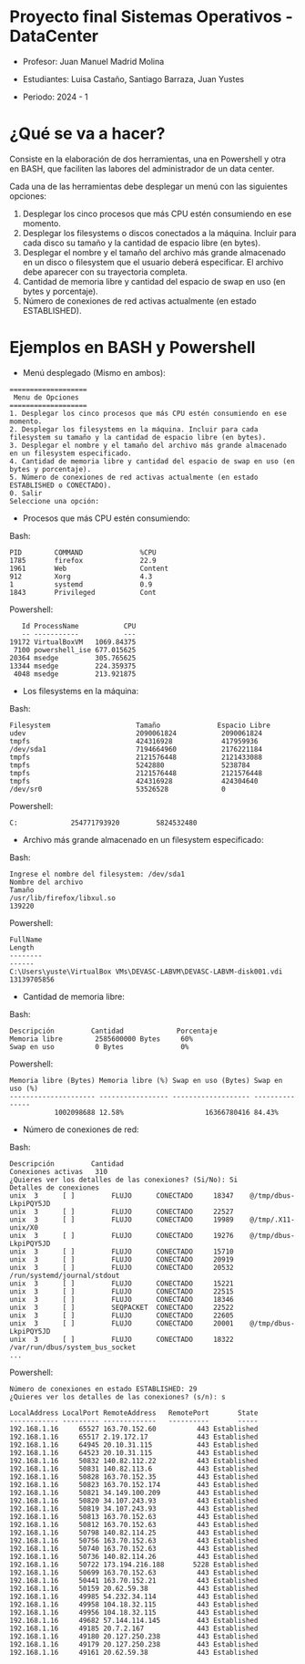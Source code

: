 # Proyecto final Sistemas Operativos - DataCenter
- Profesor: Juan Manuel Madrid Molina

- Estudiantes: Luisa Castaño, Santiago Barraza, Juan Yustes

- Periodo: 2024 - 1

# ¿Qué se va a hacer?

Consiste en la elaboración de dos herramientas, una en Powershell y otra en BASH, que 
faciliten las labores del administrador de un data center. 
 
Cada una de las herramientas debe desplegar un menú con las siguientes opciones: 
 
1.  Desplegar los cinco procesos que más CPU estén consumiendo en ese momento. 
2.  Desplegar  los  filesystems  o  discos  conectados  a  la  máquina.  Incluir  para  cada  disco  su 
tamaño y la cantidad de espacio libre (en bytes). 
3.  Desplegar  el  nombre  y  el  tamaño  del  archivo  más  grande  almacenado  en  un  disco  o 
filesystem que el usuario deberá especificar. El archivo debe aparecer con su trayectoria 
completa. 
4.  Cantidad de memoria libre y cantidad del espacio de swap en uso (en bytes y porcentaje). 
5.  Número de conexiones de red activas actualmente (en estado ESTABLISHED).

# Ejemplos en BASH y Powershell

- Menú desplegado (Mismo en ambos):
```
===================
 Menu de Opciones 
===================
1. Desplegar los cinco procesos que más CPU estén consumiendo en ese momento.
2. Desplegar los filesystems en la máquina. Incluir para cada filesystem su tamaño y la cantidad de espacio libre (en bytes).
3. Desplegar el nombre y el tamaño del archivo más grande almacenado en un filesystem especificado.
4. Cantidad de memoria libre y cantidad del espacio de swap en uso (en bytes y porcentaje).
5. Número de conexiones de red activas actualmente (en estado ESTABLISHED o CONECTADO).
0. Salir
Seleccione una opción:
```

- Procesos que más CPU estén consumiendo:

Bash:
```
PID        COMMAND              %CPU      
1785       firefox              22.9      
1961       Web                  Content   
912        Xorg                 4.3       
1          systemd              0.9       
1843       Privileged           Cont      
```
Powershell:
```
   Id ProcessName           CPU
   -- -----------           ---
19172 VirtualBoxVM   1069.84375
 7100 powershell_ise 677.015625
20364 msedge         305.765625
13344 msedge         224.359375
 4048 msedge         213.921875
```

- Los filesystems en la máquina:

Bash:
```
Filesystem                     Tamaño              Espacio Libre       
udev                           2090061824           2090061824          
tmpfs                          424316928            417959936           
/dev/sda1                      7194664960           2176221184          
tmpfs                          2121576448           2121433088          
tmpfs                          5242880              5238784             
tmpfs                          2121576448           2121576448          
tmpfs                          424316928            424304640           
/dev/sr0                       53526528             0                   
```
Powershell:
```
C:             254771793920         5824532480
```

- Archivo más grande almacenado en un filesystem especificado:

Bash:
```
Ingrese el nombre del filesystem: /dev/sda1
Nombre del archivo                                                                                   Tamaño             
/usr/lib/firefox/libxul.so                                                                           139220     
```
Powershell:
```
FullName                                                                 Length
--------                                                                 ------
C:\Users\yuste\VirtualBox VMs\DEVASC-LABVM\DEVASC-LABVM-disk001.vdi 13139705856
```

- Cantidad de memoria libre:

Bash:
```
Descripción         Cantidad             Porcentaje          
Memoria libre        2585600000 Bytes     60%                 
Swap en uso          0 Bytes              0%               
```
Powershell:
```
Memoria libre (Bytes) Memoria libre (%) Swap en uso (Bytes) Swap en uso (%)
--------------------- ----------------- ------------------- ---------------
           1002098688 12.58%                    16366780416 84.43%         
```

- Número de conexiones de red:

Bash:
```
Descripción         Cantidad            
Conexiones activas   310                 
¿Quieres ver los detalles de las conexiones? (Si/No): Si
Detalles de conexiones
unix  3      [ ]         FLUJO      CONECTADO     18347    @/tmp/dbus-LkpiPQY5JD
unix  3      [ ]         FLUJO      CONECTADO     22527    
unix  3      [ ]         FLUJO      CONECTADO     19989    @/tmp/.X11-unix/X0
unix  3      [ ]         FLUJO      CONECTADO     19276    @/tmp/dbus-LkpiPQY5JD
unix  3      [ ]         FLUJO      CONECTADO     15710    
unix  3      [ ]         FLUJO      CONECTADO     20919    
unix  3      [ ]         FLUJO      CONECTADO     20532    /run/systemd/journal/stdout
unix  3      [ ]         FLUJO      CONECTADO     15221    
unix  3      [ ]         FLUJO      CONECTADO     22515    
unix  3      [ ]         FLUJO      CONECTADO     18346    
unix  3      [ ]         SEQPACKET  CONECTADO     22522    
unix  3      [ ]         FLUJO      CONECTADO     22605    
unix  3      [ ]         FLUJO      CONECTADO     20001    @/tmp/dbus-LkpiPQY5JD
unix  3      [ ]         FLUJO      CONECTADO     18322    /var/run/dbus/system_bus_socket
...
```
Powershell:
```
Número de conexiones en estado ESTABLISHED: 29
¿Quieres ver los detalles de las conexiones? (s/n): s

LocalAddress LocalPort RemoteAddress   RemotePort       State
------------ --------- -------------   ----------       -----
192.168.1.16     65527 163.70.152.60          443 Established
192.168.1.16     65517 2.19.172.17            443 Established
192.168.1.16     64945 20.10.31.115           443 Established
192.168.1.16     64523 20.10.31.115           443 Established
192.168.1.16     50832 140.82.112.22          443 Established
192.168.1.16     50831 140.82.113.6           443 Established
192.168.1.16     50828 163.70.152.35          443 Established
192.168.1.16     50823 163.70.152.174         443 Established
192.168.1.16     50821 34.149.100.209         443 Established
192.168.1.16     50820 34.107.243.93          443 Established
192.168.1.16     50819 34.107.243.93          443 Established
192.168.1.16     50813 163.70.152.63          443 Established
192.168.1.16     50812 163.70.152.63          443 Established
192.168.1.16     50798 140.82.114.25          443 Established
192.168.1.16     50756 163.70.152.63          443 Established
192.168.1.16     50740 163.70.152.63          443 Established
192.168.1.16     50736 140.82.114.26          443 Established
192.168.1.16     50722 173.194.216.188       5228 Established
192.168.1.16     50699 163.70.152.63          443 Established
192.168.1.16     50441 163.70.152.21          443 Established
192.168.1.16     50159 20.62.59.38            443 Established
192.168.1.16     49985 54.232.34.114          443 Established
192.168.1.16     49958 104.18.32.115          443 Established
192.168.1.16     49956 104.18.32.115          443 Established
192.168.1.16     49682 57.144.114.145         443 Established
192.168.1.16     49185 20.7.2.167             443 Established
192.168.1.16     49180 20.127.250.238         443 Established
192.168.1.16     49179 20.127.250.238         443 Established
192.168.1.16     49161 20.62.59.38            443 Established
```
